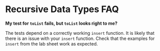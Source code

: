 # Recursive Data Types FAQ

**My test for `toList` fails, but `toList` looks right to me?**

The tests depend on a correctly working `insert` function. It is likely that there is an issue with your `insert` function. Check that the examples for `insert` from the lab sheet work as expected.
